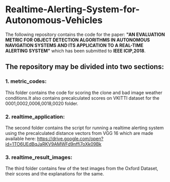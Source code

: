 # Realtime-Alerting-System-for-Autonomous-Vehicles
The following repository contains the code for the paper: **"AN EVALUATION METRIC FOR OBJECT DETECTION ALGORITHMS IN AUTONOMOUS NAVIGATION SYSTEMS AND ITS APPLICATION TO A REAL-TIME ALERTING SYSTEM"** which has been submitted to **IEEE ICIP,2018**.

## The repository may be divided into two sections:
### 1. metric_codes:
This folder contains the code for scoring the clone and bad image weather conditions.It also contains precalculated scores on VKITTI dataset for the 0001,0002,0006,0018,0020 folder.

### 2. realtime_application: 
The second folder contains the script for running a realtime alerting system using the precalculated distance vectors from VGG 16 which are made available here:
https://drive.google.com/open?id=1TO6UEdBqJaRKV9AMWFd9nffi7oXk09Bk

### 3. realtime_result_images:
The third folder contains few of the test images from the Oxford Dataset, their scores and the explanations for the same.

